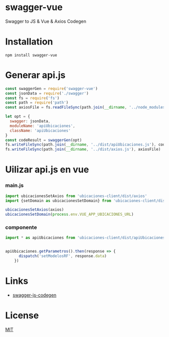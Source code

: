# swagger-vue
Swagger to JS &amp; Vue &amp; Axios Codegen
# Installation
```shell
npm install swagger-vue
```
# Generar api.js
```javascript
const swaggerGen = require('swagger-vue')
const jsonData = require('./swagger')
const fs = require('fs')
const path = require('path')
const axiosFile = fs.readFileSync(path.join(__dirname, '../node_modules/swagger-vue/lib/axios.js'), 'utf-8')

let opt = {
  swagger: jsonData,
  moduleName: 'apiUbicaciones',
  className: 'apiUbicaciones'
}
const codeResult = swaggerGen(opt)
fs.writeFileSync(path.join(__dirname, '../dist/apiUbicaciones.js'), codeResult)
fs.writeFileSync(path.join(__dirname, '../dist/axios.js'), axiosFile)
```

# Uilizar api.js en vue
### main.js
```javascript
import ubicacionesSetAxios from 'ubicaciones-client/dist/axios'
import {setDomain as ubicacionesSetDomain} from 'ubicaciones-client/dist/apiUbicaciones'

ubicacionesSetAxios(axios)
ubicacionesSetDomain(process.env.VUE_APP_UBICACIONES_URL)
```

### componente
```javascript
import * as apiUbicaciones from 'ubicaciones-client/dist/apiUbicaciones'


apiUbicaciones.getParametros().then(response => {
      dispatch('setModelosRF', response.data)
    })
```
# Links
 - [swagger-js-codegen](https://github.com/wcandillon/swagger-js-codegen)

# License

[MIT](https://opensource.org/licenses/MIT)
